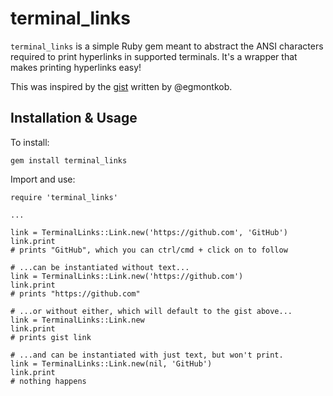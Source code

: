 # terminal_links

`terminal_links` is a simple Ruby gem meant to abstract the ANSI characters required to print hyperlinks in supported terminals. It's a wrapper that makes printing hyperlinks easy!

This was inspired by the [gist](https://gist.github.com/egmontkob/eb114294efbcd5adb1944c9f3cb5feda) written by @egmontkob.

## Installation & Usage

To install:

```
gem install terminal_links
```

Import and use:

```
require 'terminal_links'

...

link = TerminalLinks::Link.new('https://github.com', 'GitHub')
link.print 
# prints "GitHub", which you can ctrl/cmd + click on to follow

# ...can be instantiated without text...
link = TerminalLinks::Link.new('https://github.com')
link.print
# prints "https://github.com"

# ...or without either, which will default to the gist above...
link = TerminalLinks::Link.new
link.print
# prints gist link

# ...and can be instantiated with just text, but won't print.
link = TerminalLinks::Link.new(nil, 'GitHub')
link.print
# nothing happens
```

